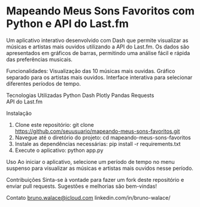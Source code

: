 # Mapeando Meus Sons Favoritos com Python e API do Last.fm

Um aplicativo interativo desenvolvido com Dash que permite visualizar as músicas e artistas mais ouvidos utilizando a API do Last.fm. Os dados são apresentados em gráficos de barras, permitindo uma análise fácil e rápida das preferências musicais.

Funcionalidades:
  Visualização das 10 músicas mais ouvidas.
  Gráfico separado para os artistas mais ouvidos.
  Interface interativa para selecionar diferentes períodos de tempo.

Tecnologias Utilizadas
  Python
  Dash
  Plotly
  Pandas
  Requests  
  API do Last.fm

Instalação
1. Clone este repositório:
  git clone https://github.com/seuusuario/mapeando-meus-sons-favoritos.git
2. Navegue até o diretório do projeto:
  cd mapeando-meus-sons-favoritos
3. Instale as dependências necessárias:
  pip install -r requirements.txt
4. Execute o aplicativo:
  python app.py

Uso
  Ao iniciar o aplicativo, selecione um período de tempo no menu suspenso para visualizar as músicas e artistas mais ouvidos nesse período.

Contribuições
  Sinta-se à vontade para fazer um fork deste repositório e enviar pull requests. Sugestões e melhorias são bem-vindas!

Contato
bruno.walace@icloud.com
linkedin.com/in/bruno-walace/
